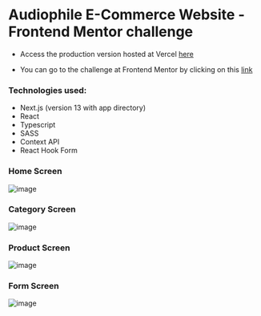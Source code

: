 # Audiophile E-Commerce Website - Frontend Mentor challenge

* Access the production version hosted at Vercel [here](https://audiophile-ecommerce-alpha.vercel.app/)

* You can go to the challenge at Frontend Mentor by clicking on this [link](https://www.frontendmentor.io/challenges/audiophile-ecommerce-website-C8cuSd_wx)

### Technologies used:

* Next.js (version 13 with app directory)
* React
* Typescript
* SASS
* Context API
* React Hook Form

### Home Screen
![image](https://user-images.githubusercontent.com/50212896/236105647-b60dc189-6aec-4b1e-8228-b91269e01336.png)

### Category Screen
![image](https://user-images.githubusercontent.com/50212896/235569373-68b99c91-90ad-4896-bf00-0986772305c0.png)

### Product Screen
![image](https://user-images.githubusercontent.com/50212896/235569515-08df89a9-3135-4d8e-bc35-2f1fce5d67a5.png)

### Form Screen
![image](https://user-images.githubusercontent.com/50212896/235569829-0ce06d9a-9f12-4d94-8f97-78fdd1f8bf82.png)
